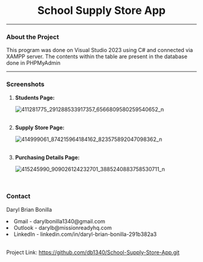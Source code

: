 <h1 align="center">School Supply Store App</h1>

<hr/>

### About the Project

This program was done on Visual Studio 2023 using C# and connected via XAMPP server. The contents within the table are present in the database done in PHPMyAdmin

<hr/>

### Screenshots
<ol>
  <li><b>Students Page:</b></li>

  ![411281775_291288533917357_6566809580259540652_n](https://github.com/db1340/School-Supply-Store-App/assets/149652724/fecbb050-4cbe-4a94-9e97-01d8977c55d6)
  
  <br>
  
  <li><b>Supply Store Page:</b></li>

  ![414999061_874215964184162_823575892047098362_n](https://github.com/db1340/School-Supply-Store-App/assets/149652724/fcc327d7-f6e4-4dfa-b712-d5a6ad34b638)

  <br>

  <li><b>Purchasing Details Page:</b></li>

  ![415245990_909026124232701_3885240883758530711_n](https://github.com/db1340/School-Supply-Store-App/assets/149652724/cd79ec55-471c-4ac2-88d0-027fb1336ca0)

  <br>
</ol>

</hr>

### Contact
Daryl Brian Bonilla 

<li>Gmail - darylbonilla1340@gmail.com</li>
<li>Outlook - darylb@missionreadyhq.com</li>
<li>LinkedIn - linkedin.com/in/daryl-brian-bonilla-291b382a3</li>
<br>

Project Link: https://github.com/db1340/School-Supply-Store-App.git
